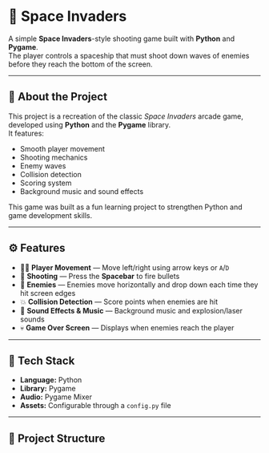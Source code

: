 # 🚀 Space Invaders  
A simple **Space Invaders**-style shooting game built with **Python** and **Pygame**.  
The player controls a spaceship that must shoot down waves of enemies before they reach the bottom of the screen.  

---

## 🧠 About the Project  

This project is a recreation of the classic *Space Invaders* arcade game, developed using **Python** and the **Pygame** library.  
It features:  
- Smooth player movement  
- Shooting mechanics  
- Enemy waves  
- Collision detection  
- Scoring system  
- Background music and sound effects  

This game was built as a fun learning project to strengthen Python and game development skills.

---

## ⚙️ Features  

- 🧍‍♂️ **Player Movement** — Move left/right using arrow keys or `A`/`D`  
- 🔫 **Shooting** — Press the **Spacebar** to fire bullets  
- 👾 **Enemies** — Enemies move horizontally and drop down each time they hit screen edges  
- 💥 **Collision Detection** — Score points when enemies are hit  
- 🎵 **Sound Effects & Music** — Background music and explosion/laser sounds  
- 💀 **Game Over Screen** — Displays when enemies reach the player  

---

## 🧩 Tech Stack  

- **Language:** Python  
- **Library:** Pygame  
- **Audio:** Pygame Mixer  
- **Assets:** Configurable through a `config.py` file  

---

## 📁 Project Structure  


